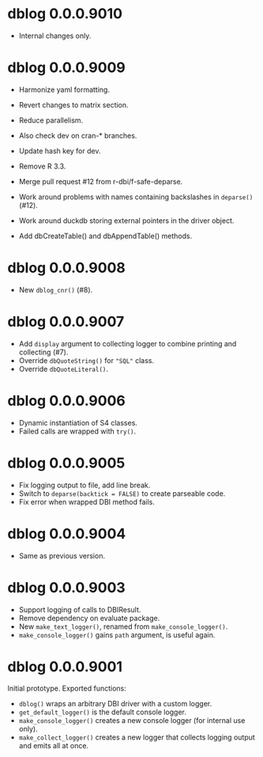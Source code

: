 <!-- NEWS.md is maintained by https://cynkra.github.io/fledge, do not edit -->

# dblog 0.0.0.9010

- Internal changes only.


# dblog 0.0.0.9009

- Harmonize yaml formatting.

- Revert changes to matrix section.

- Reduce parallelism.

- Also check dev on cran-* branches.

- Update hash key for dev.

- Remove R 3.3.

- Merge pull request #12 from r-dbi/f-safe-deparse.

- Work around problems with names containing backslashes in `deparse()` (#12).

- Work around duckdb storing external pointers in the driver object.

- Add dbCreateTable() and dbAppendTable() methods.


# dblog 0.0.0.9008

- New `dblog_cnr()` (#8).


# dblog 0.0.0.9007

- Add `display` argument to collecting logger to combine printing and collecting (#7).
- Override `dbQuoteString()` for `"SQL"` class.
- Override `dbQuoteLiteral()`.


# dblog 0.0.0.9006

- Dynamic instantiation of S4 classes.
- Failed calls are wrapped with `try()`.


# dblog 0.0.0.9005

- Fix logging output to file, add line break.
- Switch to `deparse(backtick = FALSE)` to create parseable code.
- Fix error when wrapped DBI method fails.


# dblog 0.0.0.9004

- Same as previous version.


# dblog 0.0.0.9003

- Support logging of calls to DBIResult.
- Remove dependency on evaluate package.
- New `make_text_logger()`, renamed from `make_console_logger()`.
- `make_console_logger()` gains `path` argument, is useful again.


# dblog 0.0.0.9001

Initial prototype. Exported functions:

- `dblog()` wraps an arbitrary DBI driver with a custom logger.
- `get_default_logger()` is the default console logger. 
- `make_console_logger()` creates a new console logger (for internal use only).
- `make_collect_logger()` creates a new logger that collects logging output and emits all at once.
